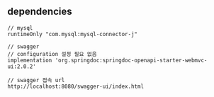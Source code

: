 ## dependencies

    // mysql
	runtimeOnly "com.mysql:mysql-connector-j"

    // swagger
    // configuration 설정 필요 없음
	implementation 'org.springdoc:springdoc-openapi-starter-webmvc-ui:2.0.2'

    // swagger 접속 url
 	http://localhost:8080/swagger-ui/index.html
    
